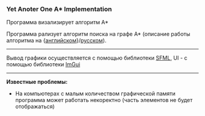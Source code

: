### Yet Anoter One A* Implementation

Программа визализирует алгоритм A*

Программа рализует алгоритм поиска на графе А* (описание работы алгоритма на {[английском](https://www.redblobgames.com/pathfinding/a-star/introduction.html)}/[русском](https://habrahabr.ru/post/331192/)).

---
Вывод графики осуществляется с помощью библиотеки [SFML](https://github.com/SFML/SFML), UI - с помощью библиотеки [ImGui](https://github.com/ocornut/imgui)

---

**Известные проблемы:**

* На компьютерах с малым количеством графической памяти программа может работать некоректно (часть элементов не будет отображаться)